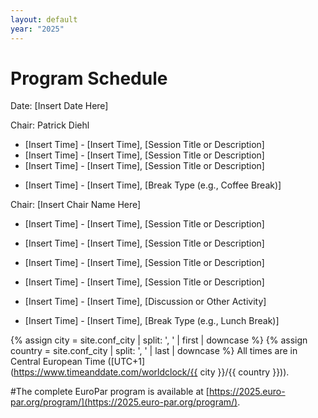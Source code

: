 ```yaml
---
layout: default
year: "2025"
---
```

# Program Schedule

<!-- Replace with the actual date of the event -->
Date: [Insert Date Here]

<!-- Replace with the name of the session chair -->
Chair: Patrick Diehl

<!-- Add session details below. Format: Time range, Session title or description -->
* [Insert Time] - [Insert Time], [Session Title or Description]
* [Insert Time] - [Insert Time], [Session Title or Description]
* [Insert Time] - [Insert Time], [Session Title or Description]

<!-- Add breaks as needed -->
* [Insert Time] - [Insert Time], [Break Type (e.g., Coffee Break)]

<!-- Add a new chair if the session changes -->
Chair: [Insert Chair Name Here]

* [Insert Time] - [Insert Time], [Session Title or Description]
* [Insert Time] - [Insert Time], [Session Title or Description]
* [Insert Time] - [Insert Time], [Session Title or Description]
* [Insert Time] - [Insert Time], [Session Title or Description]
* [Insert Time] - [Insert Time], [Discussion or Other Activity]

* [Insert Time] - [Insert Time], [Break Type (e.g., Lunch Break)]

<!-- Specify the time zone for clarity -->
{% assign city = site.conf_city | split: ', ' | first | downcase %}
{% assign country = site.conf_city | split: ', ' | last | downcase %}
All times are in Central European Time ([UTC+1](https://www.timeanddate.com/worldclock/{{ city }}/{{ country }})).

<!-- Add a link to the complete program if available -->
#The complete EuroPar program is available at [https://2025.euro-par.org/program/](https://2025.euro-par.org/program/).

